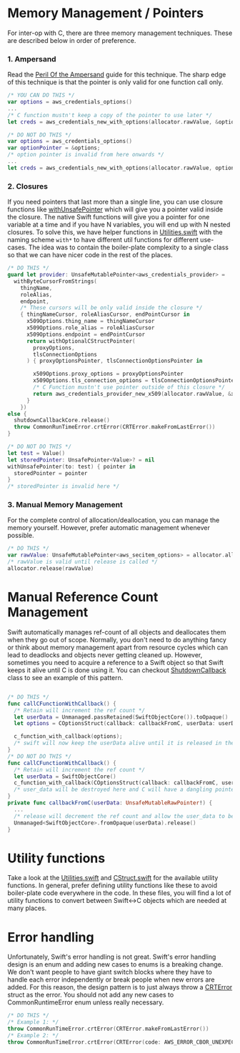 # Memory Management / Pointers
For inter-op with C, there are three memory management techniques. These are described below in order of preference. 
### 1. Ampersand
Read the [Peril Of the Ampersand](https://developer.apple.com/forums/thread/674633) guide for this technique. The sharp edge of this technique is that the pointer is only valid for one function call only.
```Swift
/* YOU CAN DO THIS */
var options = aws_credentials_options()
...
/* C function mustn't keep a copy of the pointer to use later */
let creds = aws_credentials_new_with_options(allocator.rawValue, &options)

/* DO NOT DO THIS */
var options = aws_credentials_options()
var optionPointer = &options;
/* option pointer is invalid from here onwards */
...
let creds = aws_credentials_new_with_options(allocator.rawValue, optionPointer)
```
### 2. Closures
If you need pointers that last more than a single line, you can use closure functions like [withUnsafePointer](https://developer.apple.com/documentation/swift/withunsafepointer(to:_:)-35wrn) which will give you a pointer valid inside the closure. The native Swift functions will give you a pointer for one variable at a time and if you have N variables, you will end up with N nested closures. To solve this, we have helper functions in [Utilities.swift](https://github.com/awslabs/aws-crt-swift/blob/main/Source/AwsCommonRuntimeKit/crt/Utilities.swift) with the naming scheme `with*` to have different util functions for different use-cases. The idea was to contain the boiler-plate complexity to a single class so that we can have nicer code in the rest of the places.

```Swift
/* DO THIS */
guard let provider: UnsafeMutablePointer<aws_credentials_provider> =
  withByteCursorFromStrings(
    thingName,
    roleAlias,
    endpoint,
    /* These cursors will be only valid inside the closure */
    { thingNameCursor, roleAliasCursor, endPointCursor in
      x509Options.thing_name = thingNameCursor
      x509Options.role_alias = roleAliasCursor
      x509Options.endpoint = endPointCursor
      return withOptionalCStructPointer(
        proxyOptions,
        tlsConnectionOptions
      ) { proxyOptionsPointer, tlsConnectionOptionsPointer in

        x509Options.proxy_options = proxyOptionsPointer
        x509Options.tls_connection_options = tlsConnectionOptionsPointer
        /* C Function mustn't use pointer outside of this closure */
        return aws_credentials_provider_new_x509(allocator.rawValue, &x509Options)
      }
    })
else {
  shutdownCallbackCore.release()
  throw CommonRunTimeError.crtError(CRTError.makeFromLastError())
}

/* DO NOT DO THIS */
let test = Value()
let storedPointer: UnsafePointer<Value>? = nil
withUnsafePointer(to: test) { pointer in 
  storedPointer = pointer
}
/* storedPointer is invalid here */
```
### 3. Manual Memory Management
For the complete control of allocation/deallocation, you can manage the memory yourself. However, prefer automatic management whenever possible.
```Swift
/* DO THIS */
var rawValue: UnsafeMutablePointer<aws_secitem_options> = allocator.allocate(capacity: 1);
/* rawValue is valid until release is called */
allocator.release(rawValue)
```
# Manual Reference Count Management
Swift automatically manages ref-count of all objects and deallocates them when they go out of scope. Normally, you don't need to do anything fancy or think about memory management apart from resource cycles which can lead to deadlocks and objects never getting cleaned up. However, sometimes you need to acquire a reference to a Swift object so that Swift keeps it alive until C is done using it. You can checkout [ShutdownCallback](https://github.com/awslabs/aws-crt-swift/blob/main/Source/AwsCommonRuntimeKit/crt/ShutdownCallbackCore.swift) class to see an example of this pattern. 
```swift

/* DO THIS */
func callCFunctionWithCallback() {
  /* Retain will increment the ref count */
  let userData = Unmanaged.passRetained(SwiftObjectCore()).toOpaque()
  let options = COptionsStruct(callback: callbackFromC, userData: userData);

  c_function_with_callback(options);
  /* swift will now keep the userData alive until it is released in the callback */
}
/* DO NOT DO THIS */
func callCFunctionWithCallback() {
  /* Retain will increment the ref count */
  let userData = SwiftObjectCore()
  c_function_with_callback(COptionsStruct(callback: callbackFromC, userData: &userData));
  /* user_data will be destroyed here and C will have a dangling pointer to it */
}
private func callbackFromC(userData: UnsafeMutableRawPointer!) {
  ...
  /* release will decrement the ref count and allow the user_data to be destroyed */
  Unmanaged<SwiftObjectCore>.fromOpaque(userData).release()
}
```
# Utility functions
Take a look at the [Utilities.swift](https://github.com/awslabs/aws-crt-swift/blob/main/Source/AwsCommonRuntimeKit/crt/Utilities.swift) and [CStruct.swift](https://github.com/awslabs/aws-crt-swift/blob/main/Source/AwsCommonRuntimeKit/crt/CStruct.swift) for the available utility functions. In general, prefer defining utility functions like these to avoid boiler-plate code everywhere in the code. In these files, you will find a lot of utility functions to convert between Swift<->C objects which are needed at many places. 

# Error handling
Unfortunately, Swift's error handling is not great. Swift's error handling design is an enum and adding new cases to enums is a breaking change. We don't want people to have giant switch blocks where they have to handle each error independently or break people when new errors are added. For this reason, the design pattern is to just always throw a [CRTError](https://github.com/awslabs/aws-crt-swift/blob/main/Source/AwsCommonRuntimeKit/crt/CommonRuntimeError.swift) struct as the error. You should not add any new cases to CommonRuntimeError enum unless really necessary.
```swift
/* DO THIS */
/* Example 1: */
throw CommonRunTimeError.crtError(CRTError.makeFromLastError())
/* Example 2: */
throw CommonRunTimeError.crtError(CRTError(code: AWS_ERROR_CBOR_UNEXPECTED_TYPE.rawValue))
